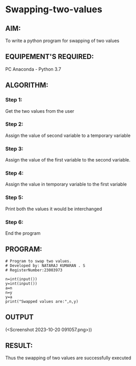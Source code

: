# Swapping-two-values
## AIM:
To write a python program for swapping of two values
## EQUIPEMENT'S REQUIRED: 
PC
Anaconda - Python 3.7
## ALGORITHM: 
### Step 1:
Get the two values from the user
### Step 2: 
Assign the value of second variable to a temporary variable 
### Step 3: 
Assign the value of the first variable to the second variable.
### Step 4:  
Assign the value in temporary variable to the first variable
### Step 5: 
Print both the values it would be interchanged
### Step 6: 
End the program
## PROGRAM:
~~~
# Program to swap two values.
# Developed by: NATARAJ KUMARAN . S
# RegisterNumber:23003973

n=int(input())
y=int(input())
a=n
n=y
y=a
print("Swapped values are:",n,y)
~~~

## OUTPUT
(<Screenshot 2023-10-20 091057.png>))
    


## RESULT:
Thus the swapping of two values are successfully executed



